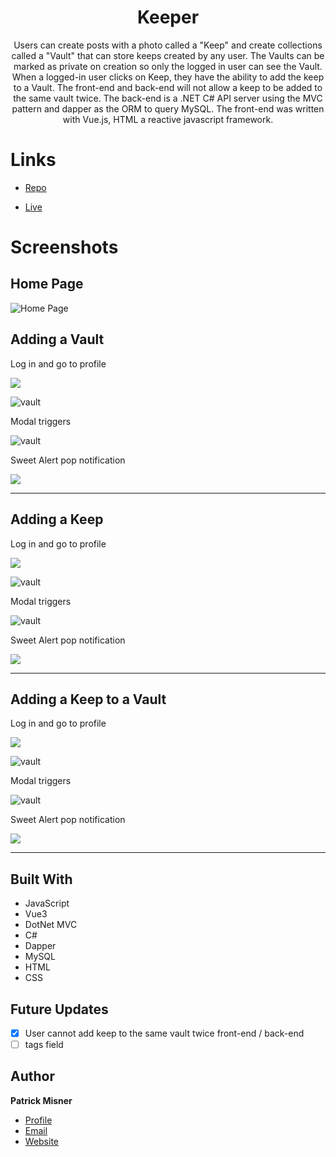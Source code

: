 
<h1 align="center"><project-name> Keeper</h1>

<p align="center"><project-description>Users can create posts with a photo called a "Keep" and create collections called a "Vault" that can store keeps created by any user. The Vaults can be marked as private on creation so only the logged in user can see the Vault. When a logged-in user clicks on Keep, they have the ability to add the keep to a Vault. The front-end and back-end will not allow a keep to be added to the same vault twice. The back-end is a .NET C# API server using the MVC pattern and dapper as the ORM to query MySQL. The front-end was written with Vue.js, HTML a reactive javascript framework.</p>

# Links

- [Repo](https://github.com/patrick-misner/Keepr "Keeper Repo")

- [Live](https://keeper-pm.herokuapp.com/ "Live View")



# Screenshots

## Home Page

![Home Page](/src/assets/img/homepage.png "Home Page")




## Adding a Vault

Log in and go to profile

![](/src/assets/img/myprofile.png)

![vault](/src/assets/img/addvault.png)

Modal triggers

![vault](/src/assets/img/privatevault.png)

Sweet Alert pop notification

![](/src/assets//img/Pop-notify.png)
- - -
## Adding a Keep

Log in and go to profile

![](/src/assets//img/myprofile.png)

![vault](/src/assets//img/addkeep.png)

Modal triggers

![vault](/src/assets//img/keepform.png)

Sweet Alert pop notification

![](/src/assets//img/keep-pop.png)

- - -
## Adding a Keep to a Vault

Log in and go to profile

![](/src/assets//img/myprofile.png)

![vault](/src/assets//img/addkeep.png)

Modal triggers

![vault](/src/assets//img/keepform.png)

Sweet Alert pop notification

![](/src/assets//img/keep-pop.png)

- - -



## Built With


- JavaScript
- Vue3
- DotNet MVC
- C#
- Dapper
- MySQL
- HTML
- CSS

## Future Updates

- [x] User cannot add keep to the same vault twice front-end / back-end
- [ ] tags field

## Author

**Patrick Misner**

- [Profile](https://github.com/patrick-misner "Patrick Misner")
- [Email](mailto:misner.patrick@gmail.com?subject=Hi "Hi!")
- [Website](https://kingtechnologies.in "Welcome")

